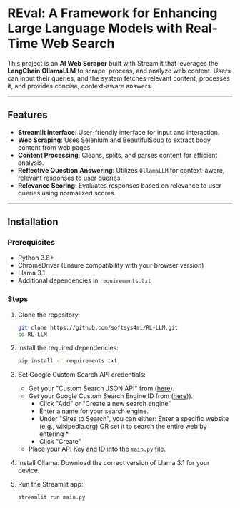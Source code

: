 # REval: A Framework for Enhancing Large Language Models with Real-Time Web Search

This project is an **AI Web Scraper** built with Streamlit that leverages the **LangChain OllamaLLM** to scrape, process, and analyze web content. Users can input their queries, and the system fetches relevant content, processes it, and provides concise, context-aware answers.

---

## Features

- **Streamlit Interface**: User-friendly interface for input and interaction.
- **Web Scraping**: Uses Selenium and BeautifulSoup to extract body content from web pages.
- **Content Processing**: Cleans, splits, and parses content for efficient analysis.
- **Reflective Question Answering**: Utilizes `OllamaLLM` for context-aware, relevant responses to user queries.
- **Relevance Scoring**: Evaluates responses based on relevance to user queries using normalized scores.

---

## Installation

### Prerequisites

- Python 3.8+
- ChromeDriver (Ensure compatibility with your browser version)
- Llama 3.1
- Additional dependencies in `requirements.txt`

### Steps

1. Clone the repository:
   ```bash
   git clone https://github.com/softsys4ai/RL-LLM.git
   cd RL-LLM

2. Install the required dependencies:
   ```bash
   pip install -r requirements.txt
   
3. Set Google Custom Search API credentials:
   - Get your "Custom Search JSON API" from ([here](https://developers.google.com/custom-search/v1/introduction/?apix=true)).
   - Get your Google Custom Search Engine ID from ([here]([https://cse.google.com/cse/all))).
      - Click "Add" or "Create a new search engine"
      - Enter a name for your search engine.
      - Under "Sites to Search", you can either:
            Enter a specific website (e.g., wikipedia.org)
            OR set it to search the entire web by entering *
      - Click "Create"
   - Place your API Key and ID into the `main.py` file.
     
4. Install Ollama: Download the correct version of Llama 3.1 for your device.
   
5. Run the Streamlit app:
   ```bash
   streamlit run main.py
